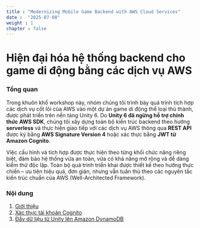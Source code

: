 ```yaml
---
title : "Modernizing Mobile Game Backend with AWS Cloud Services"
date :  "2025-07-08" 
weight : 1 
chapter : false
---
```

# Hiện đại hóa hệ thống backend cho game di động bằng các dịch vụ AWS

### Tổng quan

 Trong khuôn khổ workshop này, nhóm chúng tôi trình bày quá trình tích hợp các dịch vụ cốt lõi của AWS vào một dự án game di động thể loại thủ thành, được phát triển trên nền tảng Unity 6. Do **Unity 6 đã ngừng hỗ trợ chính thức AWS SDK**, chúng tôi xây dựng toàn bộ kiến trúc backend theo hướng **serverless** và thực hiện giao tiếp với các dịch vụ AWS thông qua **REST API** được ký bằng **AWS Signature Version 4** hoặc xác thực bằng **JWT từ Amazon Cognito**.

Việc cấu hình và tích hợp được thực hiện theo từng khối chức năng riêng biệt, đảm bảo hệ thống vừa an toàn, vừa có khả năng mở rộng và dễ dàng kiểm thử độc lập. Toàn bộ quá trình triển khai được thiết kế theo hướng thực chiến – ưu tiên hiệu quả, đơn giản, nhưng vẫn tuân thủ theo các nguyên tắc kiến trúc chuẩn của AWS (Well-Architected Framework).

<!-- ![ConnectPrivate](/images/arc-log.png)  -->

### Nội dung

 1. [Giới thiệu](1-introduce/)
 2. [Xác thực tài khoản Cognito](2-Prerequiste/)
 3. [Đẩy dữ liệu từ Unity lên Amazon DynamoDB](3-Accessibilitytoinstance/)
 <!-- 4. [Quản lý session logs](4-s3log/)
 5. [Port Forwarding](5-Portfwd/)
 6. [Dọn dẹp tài nguyên](6-cleanup/) -->
